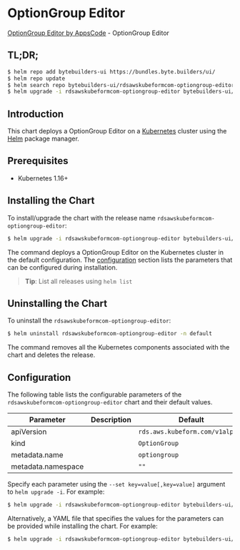 # OptionGroup Editor

[OptionGroup Editor by AppsCode](https://byte.builders) - OptionGroup Editor

## TL;DR;

```bash
$ helm repo add bytebuilders-ui https://bundles.byte.builders/ui/
$ helm repo update
$ helm search repo bytebuilders-ui/rdsawskubeformcom-optiongroup-editor --version=v0.4.17
$ helm upgrade -i rdsawskubeformcom-optiongroup-editor bytebuilders-ui/rdsawskubeformcom-optiongroup-editor -n default --create-namespace --version=v0.4.17
```

## Introduction

This chart deploys a OptionGroup Editor on a [Kubernetes](http://kubernetes.io) cluster using the [Helm](https://helm.sh) package manager.

## Prerequisites

- Kubernetes 1.16+

## Installing the Chart

To install/upgrade the chart with the release name `rdsawskubeformcom-optiongroup-editor`:

```bash
$ helm upgrade -i rdsawskubeformcom-optiongroup-editor bytebuilders-ui/rdsawskubeformcom-optiongroup-editor -n default --create-namespace --version=v0.4.17
```

The command deploys a OptionGroup Editor on the Kubernetes cluster in the default configuration. The [configuration](#configuration) section lists the parameters that can be configured during installation.

> **Tip**: List all releases using `helm list`

## Uninstalling the Chart

To uninstall the `rdsawskubeformcom-optiongroup-editor`:

```bash
$ helm uninstall rdsawskubeformcom-optiongroup-editor -n default
```

The command removes all the Kubernetes components associated with the chart and deletes the release.

## Configuration

The following table lists the configurable parameters of the `rdsawskubeformcom-optiongroup-editor` chart and their default values.

|     Parameter      | Description |                  Default                   |
|--------------------|-------------|--------------------------------------------|
| apiVersion         |             | <code>rds.aws.kubeform.com/v1alpha1</code> |
| kind               |             | <code>OptionGroup</code>                   |
| metadata.name      |             | <code>optiongroup</code>                   |
| metadata.namespace |             | <code>""</code>                            |


Specify each parameter using the `--set key=value[,key=value]` argument to `helm upgrade -i`. For example:

```bash
$ helm upgrade -i rdsawskubeformcom-optiongroup-editor bytebuilders-ui/rdsawskubeformcom-optiongroup-editor -n default --create-namespace --version=v0.4.17 --set apiVersion=rds.aws.kubeform.com/v1alpha1
```

Alternatively, a YAML file that specifies the values for the parameters can be provided while
installing the chart. For example:

```bash
$ helm upgrade -i rdsawskubeformcom-optiongroup-editor bytebuilders-ui/rdsawskubeformcom-optiongroup-editor -n default --create-namespace --version=v0.4.17 --values values.yaml
```
